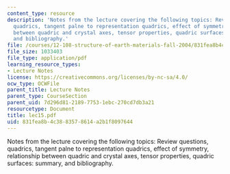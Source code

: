 ```yaml
---
content_type: resource
description: 'Notes from the lecture covering the following topics: Review questions,
  quadrics, tangent palne to representation quadrics, effect of symmetry, relationship
  between quadric and crystal axes, tensor properties, quadric surfaces: summary,
  and bibliography.'
file: /courses/12-108-structure-of-earth-materials-fall-2004/831fea8b4c3883578614a2b1f8097644_lec15.pdf
file_size: 1033403
file_type: application/pdf
learning_resource_types:
- Lecture Notes
license: https://creativecommons.org/licenses/by-nc-sa/4.0/
ocw_type: OCWFile
parent_title: Lecture Notes
parent_type: CourseSection
parent_uid: 7d296d81-2189-7753-1ebc-270cd7db3a21
resourcetype: Document
title: lec15.pdf
uid: 831fea8b-4c38-8357-8614-a2b1f8097644
---
```

Notes from the lecture covering the following topics: Review questions, quadrics, tangent palne to representation quadrics, effect of symmetry, relationship between quadric and crystal axes, tensor properties, quadric surfaces: summary, and bibliography.
